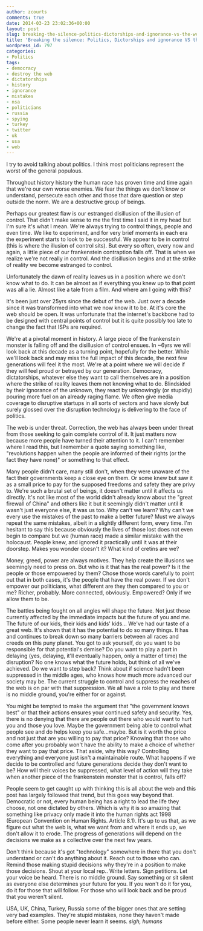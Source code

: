 ```yaml
---
author: zcourts
comments: true
date: 2014-03-23 23:02:36+00:00
layout: post
slug: breaking-the-silence-politics-dictorships-and-ignorance-vs-the-web
title: 'Breaking the silence: Politics, Dictorships and ignorance VS the Web'
wordpress_id: 797
categories:
- Politics
tags:
- democracy
- destroy the web
- dictatorships
- history
- ignorance
- mistakes
- nsa
- politicians
- russia
- spying
- turkey
- twitter
- uk
- usa
- web
---
```


I try to avoid talking about politics. I think most politicians represent the worst of the general populous.

Throughout history history the human race has proven time and time again that we're our own worse enemies. We fear the things we don't know or understand, persecute each other and those that dare question or step outside the norm. We are a destructive group of beings.

Perhaps our greatest flaw is our estranged disillusion of the illusion of control. That didn't make sense to me the first time I said it in my head but I'm sure it's what I mean. We're always trying to control things, people and even time.
We like to experiment, and for very brief moments in each era the experiment starts to look to be successful. We appear to be in control (this is where the illusion of control sits). But every so often, every now and again, a little piece of our frankenstein contraption falls off. That is when we realize we're not really in control. And the disillusion begins and at the strike of reality we become estranged to control.<!-- more -->

Unfortunately the dawn of reality leaves us in a position where we don't know what to do. It can be almost as if everything you knew up to that point was all a lie. Almost like a tale from a film. And where am I going with this?

It's been just over 25yrs since the debut of the web. Just over a decade since it was transformed into what we now know it to be. At it's core the web should be open. It was unfortunate that the internet's backbone had to be designed with central points of control but it is quite possibly too late to change the fact that ISPs are required.

We're at a pivotal moment in history. A large piece of the frankenstein monster is falling off and the disillusion of control ensues. In ~6yrs we will look back at this decade as a turning point, hopefully for the better. While we'll look back and may miss the full impact of this decade, the next few generations will feel it the most. We're at a point where we will decide if they will feel proud or betrayed by our generation. Democracy, dictatorships, whatever else they want to call themselves are in a position where the strike of reality leaves them not knowing what to do. Blindsided by their ignorance of the unknown, they react by unknowingly (or stupidly) pouring more fuel on an already raging flame. We often give media coverage to disruptive startups in all sorts of sectors and have slowly but surely glossed over the disruption technology is delivering to the face of politics.

The web is under threat. Correction, the web has always been under threat from those seeking to gain complete control of it. It just matters now because more people have turned their attention to it. I can't remember where I read this, but I remember a quote saying something like, "revolutions happen when the people are informed of their rights (or the fact they have none)" or something to that effect.

Many people didn't care, many still don't, when they were unaware of the fact their governments keep a close eye on them. Or some knew but saw it as a small price to pay for the supposed freedoms and safety they are privy to. We're such a brutal set of beings, it doesn't matter until it affects us directly. It's not like most of the world didn't already know about the "great firewall of China" and others like it but it seemingly didn't matter until it wasn't just everyone else, it was us too. Why can't we learn? Why can't we every use the mistakes of the past to make a better future? Must we always repeat the same mistakes, albeit in a slightly different form, every time. I'm hesitant to say this because obviously the lives of those lost does not even begin to compare but we (human race) made a similar mistake with the holocaust. People knew, and ignored it practically until it was at their doorstep. Makes you wonder doesn't it? What kind of cretins are we?

Money, greed, power are always motives. They help create the illusions we seemingly need to press on. But who is it that has the real power?
Is it the people or those empowered by them? Chose those words carefully to point out that in both cases, it's the people that have the real power. If we don't empower our politicians, what different are they then compared to you or me? Richer, probably. More connected, obviously. Empowered? Only if we allow them to be.

The battles being fought on all angles will shape the future. Not just those currently affected by the immediate impacts but the future of you and me. The future of our kids, their kids and kids' kids... We've had our taste of a great web. It's shown that it has the potential to do so many things. It has and continues to break down so many barriers between all races and creeds on this puny planet. You got to ask yourself, do you want to be responsible for that potential's demise? Do you want to play a part in delaying (yes, delaying, it'll eventually happen, only a matter of time) the disruption?
No one knows what the future holds, but think of all we've achieved. Do we want to step back? Think about if science hadn't been suppressed in the middle ages, who knows how much more advanced our society may be. The current struggle to control and suppress the reaches of the web is on par with that suppression. We all have a role to play and there is no middle ground, you're either for or against.

You might be tempted to make the argument that "the government knows best" or that their actions ensures your continued safety and security. Yes, there is no denying that there are people out there who would want to hurt you and those you love. Maybe the government being able to control what people see and do helps keep you safe...maybe. But is it worth the price and not just that are you willing to pay that price? Knowing that those who come after you probably won't have the ability to make a choice of whether they want to pay that price. That aside, why this way? Controlling everything and everyone just isn't a maintainable route. What happens if we decide to be controlled and future generations decide they don't want to be? How will their voices be suppressed, what level of action will they take when another piece of the frankenstein monster that is control, falls off?

People seem to get caught up with thinking this is all about the web and this post has largely followed that trend, but this goes way beyond that. Democratic or not, every human being has a right to lead the life they choose, not one dictated by others. Which is why it is so amazing that something like privacy only made it into the human rights act 1998 (European Convention on Human Rights. Article 8.1). It's up to us that, as we figure out what the web is, what we want from and where it ends up, we don't allow it to erode. The progress of generations will depend on the decisions we make as a collective over the next few years.

Don't think because it's got "technology" somewhere in there that you don't understand or can't do anything about it. Reach out to those who can. Remind those making stupid decisions why they're in a position to make those decisions. Shout at your local rep.. Write letters. Sign petitions. Let your voice be heard. There is no middle ground. Say something or sit silent as everyone else determines your future for you. If you won't do it for you, do it for those that will follow. For those who will look back and be proud that you weren't silent.

USA, UK, China, Turkey, Russia some of the bigger ones that are setting very bad examples. They're stupid mistakes, none they haven't made before either. Some people never learn it seems. *sigh, humans*
